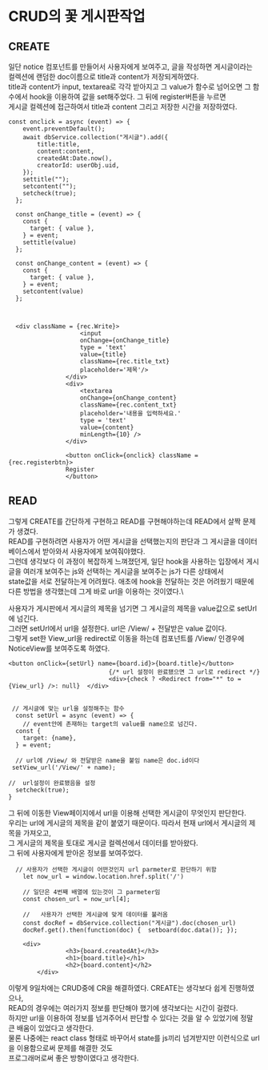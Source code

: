 # CRUD의 꽃 게시판작업

## CREATE
일단 notice 컴포넌트를 만들어서 사용자에게 보여주고, 글을 작성하면 게시글이라는 컬렉션에 랜덤한 doc이름으로 title과 content가 저장되게하였다.\
title과 content가 input, textarea로 각각 받아지고 그 value가 함수로 넘어오면 그 함수에서 hook을 이용하여 값을 set해주었다. 그 뒤에 register버튼을 누르면\
게시글 컬렉션에 접근하여서 title과 content 그리고 저장한 시간을 저장하였다.
~~~
const onclick = async (event) => {
    event.preventDefault();
    await dbService.collection("게시글").add({
        title:title,
        content:content,
        createdAt:Date.now(),
        creatorId: userObj.uid,
    });
    settitle("");
    setcontent("");
    setcheck(true);
  };

  const onChange_title = (event) => {
    const {
      target: { value },
    } = event;
    settitle(value)
  };

  const onChange_content = (event) => {
    const {
      target: { value },
    } = event;
    setcontent(value)
  };
  
  
  
  <div className = {rec.Write}>
                    <input 
                    onChange={onChange_title}
                    type = 'text'
                    value={title}
                    className={rec.title_txt}
                    placeholder='제목'/>
                </div>
                <div>
                    <textarea 
                    onChange={onChange_content}
                    className={rec.content_txt} 
                    placeholder='내용을 입력하세요.'
                    type = 'text'
                    value={content}
                    minLength={10} />
                </div>

                <button onClick={onclick} className = {rec.registerbtn}>
                Register
                </button>
~~~

## READ

그렇게 CREATE를 간단하게 구현하고 READ를 구현해야하는데 READ에서 살짝 문제가 생겼다.\
READ를 구현하려면 사용자가 어떤 게시글을 선택했는지의 판단과 그 게시글을 데이터베이스에서 받아와서 사용자에게 보여줘야했다.\
그런데 생각보다 이 과정이 복잡하게 느껴졌던게, 일단 hook을 사용하는 입장에서 게시글을 여러개 보여주는 js와 선택하는 게시글을 보여주는 js가 다른 상태에서\
state값을 서로 전달하는게 어려웠다. 애초에 hook을 전달하는 것은 어려웠기 때문에 다른 방법을 생각했는데 그게 바로 url을 이용하는 것이였다.\


사용자가 게시판에서 게시글의 제목을 넘기면 그 게시글의 제목을 value값으로 setUrl에 넘긴다.\
그러면 setUrl에서 url을 설정한다. url은 /View/ + 전달받은 value 값이다.\
그렇게 set한 View_url을 redirect로 이동을 하는데 컴포넌트를 /View/ 인경우에 NoticeView를 보여주도록 하였다.
~~~
<button onClick={setUrl} name={board.id}>{board.title}</button>
                            {/* url 설정이 완료됐으면 그 url로 redirect */}
                            <div>{check ? <Redirect from="*" to = {View_url} />: null}  </div>
                            
                            
 // 게시글에 맞는 url을 설정해주는 함수
  const setUrl = async (event) => {
    // event안에 존재하는 target의 value를 name으로 넘긴다.
  const {
    target: {name},
  } = event;

  // url에 /View/ 와 전달받은 name을 붙임 name은 doc.id이다
 setView_url('/View/' + name);

//  url설정이 완료됐음을 설정
  setcheck(true);
}
~~~

그 뒤에 이동한 View페이지에서 url을 이용해 선택한 게시글이 무엇인지 판단한다.\
우리는 url에 게시글의 제목을 같이 붙였기 때문이다. 따라서 현재 url에서 게시글의 제목을 가져오고,\
그 게시글의 제목을 토대로 게시글 컬렉션에서 데이터를 받아왔다.\
그 뒤에 사용자에게 받아온 정보를 보여주었다.
~~~
  // 사용자가 선택한 게시글이 어떤것인지 url parmeter로 판단하기 위함
    let now_url = window.location.href.split('/')

    // 일단은 4번째 배열에 있는것이 그 parmeter임
    const chosen_url = now_url[4];
    
    //   사용자가 선택한 게시글에 맞게 데이터를 불러옴
    const docRef = dbService.collection("게시글").doc(chosen_url)
    docRef.get().then(function(doc) {  setboard(doc.data()); });
    
    <div>
                <h3>{board.createdAt}</h3>
                <h1>{board.title}</h1>
                <h2>{board.content}</h2>
        </div>

~~~

이렇게 9일차에는 CRUD중에 CR을 해결하였다. CREATE는 생각보다 쉽게 진행하였으나,\
READ의 경우에는 여러가지 정보를 판단해야 했기에 생각보다는 시간이 걸렸다.\
하지만 url을 이용하여 정보를 넘겨주어서 판단할 수 있다는 것을 알 수 있었기에 정말 큰 배움이 있었다고 생각한다.\
물론 나중에는 react class 형태로 바꾸어서 state를 js끼리 넘겨받지만 이런식으로 url을 이용함으로써 문제를 해결한 것도\
프로그래머로써 좋은 방향이였다고 생각한다.
